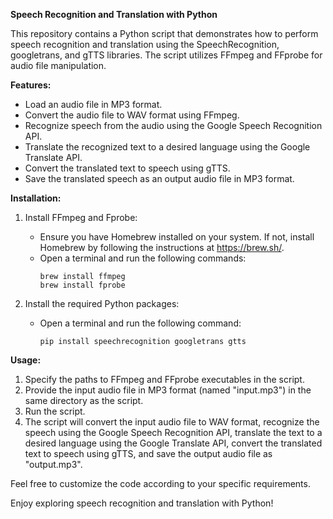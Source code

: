 **Speech Recognition and Translation with Python**

This repository contains a Python script that demonstrates how to perform speech recognition and translation using the SpeechRecognition, googletrans, and gTTS libraries. The script utilizes FFmpeg and FFprobe for audio file manipulation.

**Features:**

- Load an audio file in MP3 format.
- Convert the audio file to WAV format using FFmpeg.
- Recognize speech from the audio using the Google Speech Recognition API.
- Translate the recognized text to a desired language using the Google Translate API.
- Convert the translated text to speech using gTTS.
- Save the translated speech as an output audio file in MP3 format.

**Installation:**

1. Install FFmpeg and Fprobe:
   - Ensure you have Homebrew installed on your system. If not, install Homebrew by following the instructions at https://brew.sh/.
   - Open a terminal and run the following commands:
     ```
     brew install ffmpeg
     brew install fprobe
     ```

2. Install the required Python packages:
   - Open a terminal and run the following command:
     ```
     pip install speechrecognition googletrans gtts
     ```


**Usage:**

1. Specify the paths to FFmpeg and FFprobe executables in the script.
2. Provide the input audio file in MP3 format (named "input.mp3") in the same directory as the script.
3. Run the script.
4. The script will convert the input audio file to WAV format, recognize the speech using the Google Speech Recognition API, translate the text to a desired language using the Google Translate API, convert the translated text to speech using gTTS, and save the output audio file as "output.mp3".

Feel free to customize the code according to your specific requirements.

Enjoy exploring speech recognition and translation with Python!
